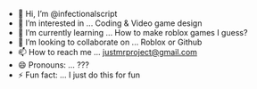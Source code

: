 - 👋 Hi, I’m @infectionalscript
- 👀 I’m interested in ... Coding & Video game design
- 🌱 I’m currently learning ... How to make roblox games I guess?
- 💞️ I’m looking to collaborate on ... Roblox or Github
- 📫 How to reach me ... justmrproject@gmail.com
- 😄 Pronouns: ... ???
- ⚡ Fun fact: ... I just do this for fun
<!---
infectionalscript/infectionalscript is a ✨ special ✨ repository because its `README.md` (this file) appears on your GitHub profile.
You can click the Preview link to take a look at your changes.
--->
